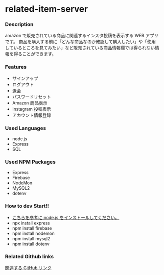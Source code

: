 # related-item-server

### Description

amazon で販売されている商品に関連するインスタ投稿を表示する WEB アプリです。
商品を購入する前に「どんな商品なのか確認して購入したい」や「使用しているところを見てみたい」など販売されている商品情報欄では得られない情報を得ることができます。

### Features

- サインアップ
- ログアウト
- 退会
- パスワードリセット
- Amazon 商品表示
- Instagram 投稿表示
- アカウント情報登録

### Used Languages

- node.js
- Express
- SQL

### Used NPM Packages

- Express
- Firebase
- NodeMon
- MySQL2
- dotenv

### How to dev Start!!

- [こちらを参考に node.js をインストールしてください。](https://codelikes.com/mac-node-install/)
- npx install express
- npm install firebase
- npm install nodemon
- npm install mysql2
- npm install dotenv

### Related Github links

[関連する GitHub リンク](https://github.com/Shin-Goz-Maeda/related-item-client)
